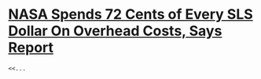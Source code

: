 # [NASA Spends 72 Cents of Every SLS Dollar On Overhead Costs, Says Report](undefined)

    <<...
  